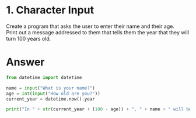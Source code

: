 # 1. Character Input

Create a program that asks the user to enter their name and their age.   
Print out a message addressed to them that tells them the year that they will turn 100 years old.   

# Answer

```python
from datetime import datetime

name = input("What is your name?")
age = int(input("How old are you?"))
current_year = datetime.now().year

print("In " + str(current_year + (100 - age)) + ", " + name + " will be a hundred years old.")
```
